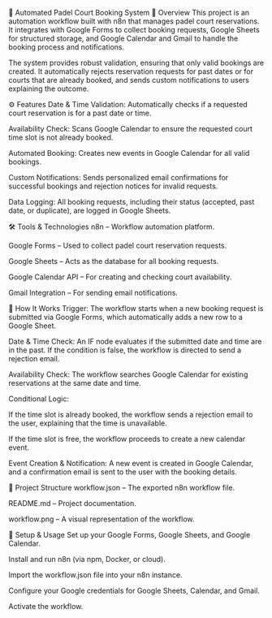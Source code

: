 📰 Automated Padel Court Booking System
📌 Overview
This project is an automation workflow built with n8n that manages padel court reservations. It integrates with Google Forms to collect booking requests, Google Sheets for structured storage, and Google Calendar and Gmail to handle the booking process and notifications.

The system provides robust validation, ensuring that only valid bookings are created. It automatically rejects reservation requests for past dates or for courts that are already booked, and sends custom notifications to users explaining the outcome.

⚙️ Features
Date & Time Validation: Automatically checks if a requested court reservation is for a past date or time.

Availability Check: Scans Google Calendar to ensure the requested court time slot is not already booked.

Automated Booking: Creates new events in Google Calendar for all valid bookings.

Custom Notifications: Sends personalized email confirmations for successful bookings and rejection notices for invalid requests.

Data Logging: All booking requests, including their status (accepted, past date, or duplicate), are logged in Google Sheets.

🛠️ Tools & Technologies
n8n – Workflow automation platform.

Google Forms – Used to collect padel court reservation requests.

Google Sheets – Acts as the database for all booking requests.

Google Calendar API – For creating and checking court availability.

Gmail Integration – For sending email notifications.

🚀 How It Works
Trigger: The workflow starts when a new booking request is submitted via Google Forms, which automatically adds a new row to a Google Sheet.

Date & Time Check: An IF node evaluates if the submitted date and time are in the past. If the condition is false, the workflow is directed to send a rejection email.

Availability Check: The workflow searches Google Calendar for existing reservations at the same date and time.

Conditional Logic:

If the time slot is already booked, the workflow sends a rejection email to the user, explaining that the time is unavailable.

If the time slot is free, the workflow proceeds to create a new calendar event.

Event Creation & Notification: A new event is created in Google Calendar, and a confirmation email is sent to the user with the booking details.

📂 Project Structure
workflow.json – The exported n8n workflow file.

README.md – Project documentation.

workflow.png – A visual representation of the workflow.

📌 Setup & Usage
Set up your Google Forms, Google Sheets, and Google Calendar.

Install and run n8n (via npm, Docker, or cloud).

Import the workflow.json file into your n8n instance.

Configure your Google credentials for Google Sheets, Calendar, and Gmail.

Activate the workflow.







